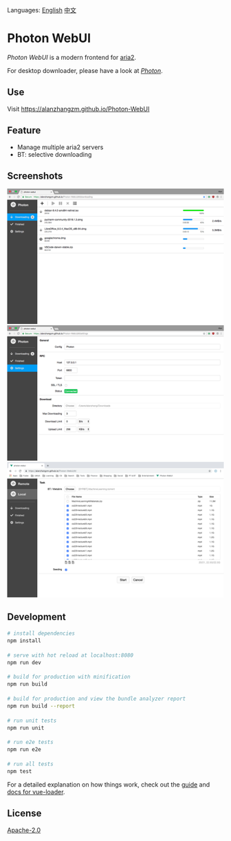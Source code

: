 Languages: [English](https://github.com/alanzhangzm/Photon-WebUI) [中文](https://github.com/alanzhangzm/Photon-WebUI/blob/master/README.zh-CN.md)

# Photon WebUI

*Photon WebUI* is a modern frontend for [aria2](https://github.com/aria2/aria2).

For desktop downloader, please have a look at [*Photon*](https://github.com/alanzhangzm/Photon).


## Use

Visit https://alanzhangzm.github.io/Photon-WebUI

## Feature

- Manage multiple aria2 servers
- BT: selective downloading


## Screenshots

![downloading](screenshot/downloading.png)
![settings](screenshot/settings.png)
![torrent](screenshot/torrent.png)

## Development

``` bash
# install dependencies
npm install

# serve with hot reload at localhost:8080
npm run dev

# build for production with minification
npm run build

# build for production and view the bundle analyzer report
npm run build --report

# run unit tests
npm run unit

# run e2e tests
npm run e2e

# run all tests
npm test
```

For a detailed explanation on how things work, check out the [guide](http://vuejs-templates.github.io/webpack/) and [docs for vue-loader](http://vuejs.github.io/vue-loader).


## License
[Apache-2.0](https://github.com/alanzhangzm/Photon-WebUI/blob/master/LICENSE)
